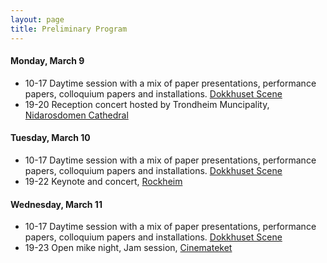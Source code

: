 ```yaml
---
layout: page
title: Preliminary Program
---
```



 
#### Monday, March 9
* 10-17 Daytime session with a mix of paper presentations, performance papers, colloquium papers and installations. [Dokkhuset Scene](https://dokkhuset.no/) 
* 19-20 Reception concert hosted by Trondheim Muncipality, [Nidarosdomen Cathedral](https://www.nidarosdomen.no/en/)   
 
#### Tuesday, March 10
* 10-17 Daytime session with a mix of paper presentations, performance papers, colloquium papers and installations. [Dokkhuset Scene](https://dokkhuset.no/) 
* 19-22 Keynote and concert, [Rockheim](https://rockheim.no/en/about-rockheim)   
 
#### Wednesday, March 11
* 10-17 Daytime session with a mix of paper presentations, performance papers, colloquium papers and installations. [Dokkhuset Scene](https://dokkhuset.no/)
* 19-23 Open mike night, Jam session, [Cinemateket](http://www.cinemateket-trondheim.no/)   
